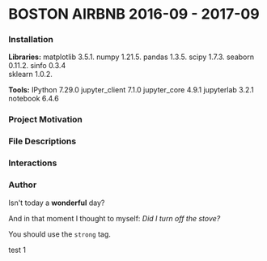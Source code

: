 # BOSTON AIRBNB 2016-09 - 2017-09


### Installation

**Libraries:**
matplotlib  3.5.1. 
numpy       1.21.5. 
pandas      1.3.5. 
scipy       1.7.3. 
seaborn     0.11.2. 
sinfo       0.3.4  
sklearn     1.0.2. 

**Tools:**
IPython             7.29.0
jupyter_client      7.1.0
jupyter_core        4.9.1
jupyterlab          3.2.1
notebook            6.4.6

### Project Motivation

### File Descriptions

### Interactions

### Author


Isn't today a **wonderful** day?

And in that moment I thought to myself: _Did I turn off the stove?_

You should use the `strong` tag.

test
1
